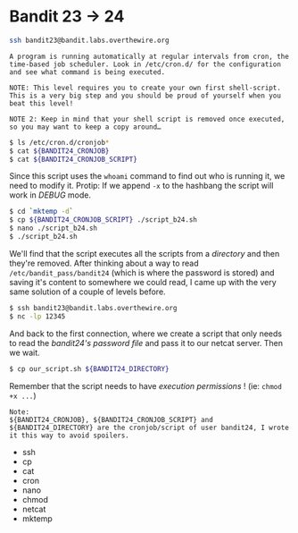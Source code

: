# Bandit 23 -> 24

```bash
ssh bandit23@bandit.labs.overthewire.org
```

```
A program is running automatically at regular intervals from cron, the time-based job scheduler. Look in /etc/cron.d/ for the configuration and see what command is being executed.

NOTE: This level requires you to create your own first shell-script. This is a very big step and you should be proud of yourself when you beat this level!

NOTE 2: Keep in mind that your shell script is removed once executed, so you may want to keep a copy around…
```

```bash
$ ls /etc/cron.d/cronjob*
$ cat ${BANDIT24_CRONJOB}
$ cat ${BANDIT24_CRONJOB_SCRIPT}
```

Since this script uses the `whoami` command to find out who is running it, we need to modify it.
Protip: If we append `-x` to the hashbang the script will work in *DEBUG* mode.

```bash
$ cd `mktemp -d`
$ cp ${BANDIT24_CRONJOB_SCRIPT} ./script_b24.sh
$ nano ./script_b24.sh
$ ./script_b24.sh
```

We'll find that the script executes all the scripts from a *directory* and then they're removed.
After thinking about a way to read `/etc/bandit_pass/bandit24` (which is where the password is stored) and saving it's content to somewhere we could read, I came up with the very same solution of a couple of levels before.

```bash
$ ssh bandit23@bandit.labs.overthewire.org
$ nc -lp 12345
```

And back to the first connection, where we create a script that only needs to read the *bandit24's password file* and pass it to our netcat server. Then we wait.

```bash
$ cp our_script.sh ${BANDIT24_DIRECTORY}
```

Remember that the script needs to have *execution permissions* ! (ie: `chmod +x ...`)



```
Note:
${BANDIT24_CRONJOB}, ${BANDIT24_CRONJOB_SCRIPT} and ${BANDIT24_DIRECTORY} are the cronjob/script of user bandit24, I wrote it this way to avoid spoilers.
```


* ssh
* cp
* cat
* cron
* nano
* chmod
* netcat
* mktemp
